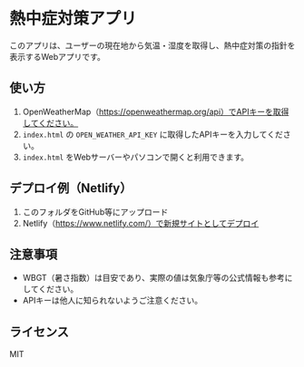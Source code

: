 # 熱中症対策アプリ

このアプリは、ユーザーの現在地から気温・湿度を取得し、熱中症対策の指針を表示するWebアプリです。

## 使い方

1. OpenWeatherMap（https://openweathermap.org/api）でAPIキーを取得してください。
2. `index.html` の `OPEN_WEATHER_API_KEY` に取得したAPIキーを入力してください。
3. `index.html` をWebサーバーやパソコンで開くと利用できます。

## デプロイ例（Netlify）
1. このフォルダをGitHub等にアップロード
2. Netlify（https://www.netlify.com/）で新規サイトとしてデプロイ

## 注意事項
- WBGT（暑さ指数）は目安であり、実際の値は気象庁等の公式情報も参考にしてください。
- APIキーは他人に知られないようご注意ください。

## ライセンス
MIT
